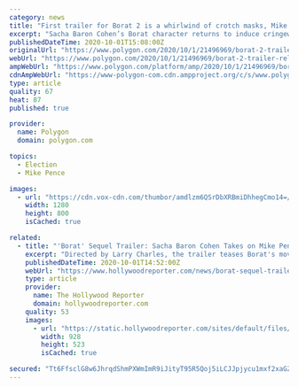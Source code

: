 ```yaml
---
category: news
title: "First trailer for Borat 2 is a whirlwind of crotch masks, Mike Pence, and incest jokes"
excerpt: "Sacha Baron Cohen’s Borat character returns to induce cringeworthy terror upon unsuspecting interview subjects in a sequel to 2006’s Borat: Cultural Learnings of America for Make Benefit Glorious Nation of Kazakhstan later this month."
publishedDateTime: 2020-10-01T15:08:00Z
originalUrl: "https://www.polygon.com/2020/10/1/21496969/borat-2-trailer-release-date-amazon-prime-mike-pence-donald-trump-election"
webUrl: "https://www.polygon.com/2020/10/1/21496969/borat-2-trailer-release-date-amazon-prime-mike-pence-donald-trump-election"
ampWebUrl: "https://www.polygon.com/platform/amp/2020/10/1/21496969/borat-2-trailer-release-date-amazon-prime-mike-pence-donald-trump-election"
cdnAmpWebUrl: "https://www-polygon-com.cdn.ampproject.org/c/s/www.polygon.com/platform/amp/2020/10/1/21496969/borat-2-trailer-release-date-amazon-prime-mike-pence-donald-trump-election"
type: article
quality: 67
heat: 87
published: true

provider:
  name: Polygon
  domain: polygon.com

topics:
  - Election
  - Mike Pence

images:
  - url: "https://cdn.vox-cdn.com/thumbor/amdlzm6QSrDbXRBmiDhhegCmo14=/0x0:1280x800/1400x933/filters:focal(488x184:692x388):no_upscale()/cdn.vox-cdn.com/uploads/chorus_image/image/67564749/BORAT2.0.jpg"
    width: 1280
    height: 800
    isCached: true

related:
  - title: "'Borat' Sequel Trailer: Sacha Baron Cohen Takes on Mike Pence in First Look"
    excerpt: "Directed by Larry Charles, the trailer teases Borat's move from Kazakhstan to the United States for a special mission — and includes a surprise convention drop-in during a Mike Pence speech. Disguised as Donald Trump and with a half-naked,"
    publishedDateTime: 2020-10-01T14:52:00Z
    webUrl: "https://www.hollywoodreporter.com/news/borat-sequel-trailer-sacha-baron-cohen-takes-on-mike-pence-in-first-look"
    type: article
    provider:
      name: The Hollywood Reporter
      domain: hollywoodreporter.com
    quality: 53
    images:
      - url: "https://static.hollywoodreporter.com/sites/default/files/2020/03/borat_cultural_learnings_of_america_for_make_benefit_glorious_nation_of_kazakhstan_still-928x523.jpg"
        width: 928
        height: 523
        isCached: true

secured: "Tt6FfsclG8w6JhrqdShmPXWmImR9iJityT95R5Qoj5iLCJJpjycu1mxf2xaGZozhgs8OBRaGZC/QqxXN3H52Im7CkNfvNjwWz+zn25bFPuo6H0wMpHj+VWus+xW5G4Dm320PUdBA2i+eipj12CjZe+x+qDHirEcj1bFg05SLpbbNjDcmiWGCg24N6PYgFvOz6eWCQDbsd7x2BLyoKryMpm5qfUMVqbGJLGEM7ZTbrDcoAmzhak9AxXdn/aCW7NpCsR6KrqWxrikZKCx9Q3RvU6xL9Sn9FdWwdFebZkJI8gKBJH+1n4FTn1hX7cICyQQCSVNLaHf2hI2PZDrhEv3xHfW7LCNF/dr6Ns3iDrk4V+Q=;Xxh6RqftUeBcEhfaQB+fZQ=="
---
```


